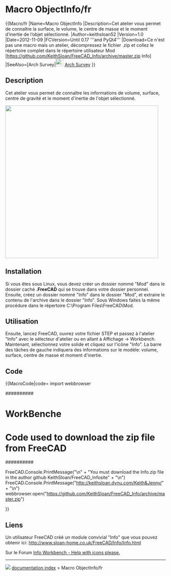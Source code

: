 # Macro ObjectInfo/fr
{{Macro/fr
|Name=Macro ObjectInfo
|Description=Cet atelier vous permet de connaître la surface, le volume, le centre de masse et le moment d’inertie de l’objet sélectionné.
|Author=keithsloan52
|Version=1.0
|Date=2012-11-09
|FCVersion=Until 0.17 '''and PyQt4'''
|Download=Ce n'est pas une macro mais un atelier, décompressez le fichier .zip et collez le répertoire complet dans le répertoire utilisateur Mod [https://github.com/KeithSloan/FreeCAD_Info/archive/master.zip Info]
|SeeAlso=[Arch Survey|<img src=images/Arch_Survey.svg style="width:24px"> [Arch Survey](Arch_Survey/fr.md)
}}

## Description

Cet atelier vous permet de connaître les informations de volume, surface, centre de gravité et le moment d\'inertie de l\'objet sélectionné.

<img alt="" src=images/ObjectInfoIt.png  style="width:480px;">

## Installation

Si vous êtes sous Linux, vous devez créer un dossier nommé \"Mod\" dans le dossier caché **.FreeCAD** qui se trouve dans votre dossier personnel. Ensuite, créez un dossier nommé \"Info\" dans le dossier \"Mod\", et extraire le contenu de l\'archive dans le dossier \"Info\". Sous Windows faites la même procédure dans le répertoire C:\\Program Files\\FreeCAD\\Mod.

## Utilisation

Ensuite, lancez FreeCAD, ouvrez votre fichier STEP et passez à l\'atelier \"Info\" avec le sélecteur d\'atelier ou en allant à Affichage → Workbench. Maintenant, sélectionnez votre solide et cliquez sur l\'icône \"Info\". La barre des tâches de gauche indiquera des informations sur le modèle: volume, surface, centre de masse et moment d\'inertie.

## Code


{{MacroCode|code=
import webbrowser 

##########
# WorkBenche
# Code used to download the zip file from FreeCAD
##########

FreeCAD.Console.PrintMessage("\n" + "You must download the Info.zip file in the author github KeithSloan/FreeCAD_Infosite" + "\n")
FreeCAD.Console.PrintMessage("http://keithsloan.dynu.com/Keith&Jenny/" + "\n")
webbrowser.open("https://github.com/KeithSloan/FreeCAD_Info/archive/master.zip")

}}

## Liens

Un utilisateur FreeCAD créé un module convivial \"Info\" que vous pouvez obtenir ici: <http://www.sloan-home.co.uk/FreeCAD/Info/Info.html>

Sur le Forum [Info Workbench - Help with icons please.](http://forum.freecadweb.org/viewtopic.php?f=10&t=3185)



---
![](images/Right_arrow.png) [documentation index](../README.md) > Macro ObjectInfo/fr
